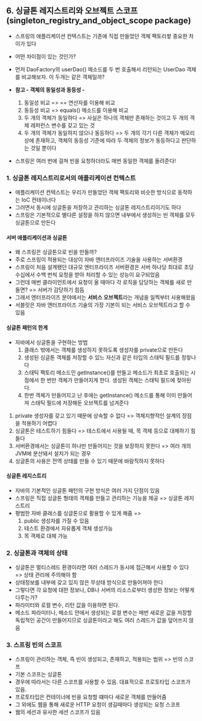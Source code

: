 ## 6. 싱글톤 레지스트리와 오브젝트 스코프 (singleton_registry_and_object_scope package)

- 스프링의 애플리케이션 컨텍스트는 기존에 직접 만들었던 객체 팩토리왛 중요한 차이가 있다
- 어떤 차이점이 있는 것인가?
- 먼저 DaoFactory의 userDao() 메소드를 두 번 호출해서 리턴되는 UserDao 객체를 비교해보자. 이 두개는 같은 객체일까?


- <b>참고 - 객체의 동일성과 동등성 - </b>
    1. 동일성 비교 => == 연산자를 이용해 비교
    2. 동등성 비교 => equals() 메소드를 이용해 비교
    3. 두 개의 객체가 동일하다 => 사실은 하나의 객체만 존재하는 것이고 두 개의 객체 레퍼런스 변수를 갖고 있는 것
    4. 두 개의 객체가 동일하지 않으나 동등하다 => 두 개의 각기 다른 객체가 메모리상에 존재하고, 객체의 동등성 기준에 따라 두 객체의 정보가 동등하다고 판단하는 것일 뿐이다


- 스프링은 여러 번에 걸쳐 빈을 요청하더라도 매번 동일한 객체를 돌려준다!

### 1. 싱글톤 레지스트리로서의 애플리케이션 컨텍스트

- 애플리케이션 컨텍스트는 우리가 만들었던 객체 팩토리와 비슷한 방식으로 동작하는 IoC 컨테이너다
- 그러면서 동시에 싱글톤을 저장하고 관리하는 싱글톤 레지스트리이기도 하다
- 스프링은 기본적으로 별다른 설정을 하지 않으면 내부에서 생성하는 빈 객체를 모두 싱글톤으로 만든다

#### 서버 애플리케이션과 싱글톤

- 왜 스프링은 싱글톤으로 빈을 만들까?
- 주로 스프링이 적용되는 대상이 자바 엔터프라이즈 기술을 사용하는 서버환경
- 스프링이 처음 설계됐던 대규모 엔터프라이즈 서버환경은 서버 하나당 최대로 초당 수십에서 수백 번씩 요청을 받아 처리할 수 있는 성능이 요구되었음
- 그런데 매번 클라이언트에서 요청이 올 때마다 각 로직을 담당하는 객체를 새로 만들면? => 서버가 감당하기 힘듬
- 그래서 엔터프라이즈 분야에서는 <b>서비스 오브젝트</b>라는 개념을 일찍부터 사용해왔음
- 서블릿은 자바 엔터프라이즈 기술의 가장 기본이 되는 서비스 오브젝트라고 할 수 있음


#### 싱글톤 패턴의 한계
  - 자바에서 싱글톤을 구현하는 방법
    1. 클래스 밖에서는 객체를 생성하지 못하도록 생성자를 private으로 만든다
    2. 생성된 싱글톤 객체를 저장할 수 있느 자신과 같은 타입의 스태틱 필드를 정읳나다
    3. 스태틱 팩토리 메소드인 getInstance()를 만들고 메소드가 최초로 호출되는 시점에서 한 번만 객체가 만들어지게 한다. 생성된 객체는 스태틱 필드에 젖아된다.
    4. 한번 객체가 만들어지고 난 후에는 getInstance() 메소드를 통해 이미 만들어져 스태틱 필드에 저장해둔 오브젝트를 넘겨준다
  
  1. private 생성자를 갖고 있기 때문에 상속할 수 없다 => 객체지향적인 설계의 장점을 적용하기 어렵다
  2. 싱글톤은 테스트하기 힘들다 => 테스트에서 사용될 때, 목 객체 등으로 대체하기 힘들다
  3. 서버환경에서는 싱글톤이 하나만 만들어지는 것을 보장하지 못한다 => 여러 개의 JVM에 분산돼서 설치가 되는 경우
  4. 싱글톤의 사용은 전역 상태를 만들 수 있기 때문에 바람직하지 못하다


#### 싱글톤 레지스트리
- 자바의 기본적인 싱글톤 패턴의 구현 방식은 여러 가지 단점이 있음
- 스프링은 직접 싱글톤 형태의 객체를 만들고 관리하는 기능을 제공 => 싱글톤 레지스트리
- 평범한 자바 클래스를 싱글톤으로 활용할 수 있게 해줌 => 
    1. public 생성자를 가질 수 있음 
    2. 테스트 환경에서 자유롭게 객체 생성가능
    3. 목 객체로 대체 가능
  

### 2. 싱글톤과 객체의 상태
- 싱글톤은 멀티스레드 환경이라면 여러 스레드가 동시에 접근해서 사용할 수 있다 => 상태 관리에 주의해야 함
- 상태정보를 내부에 갖고 있지 않은 무상태 방식으로 만들어져야 한다
- 그렇다면 각 요청에 대한 정보나, DB나 서버의 리소스로부터 생성한 정보는 어떻게 다루는가?
- 파라미터와 로컬 변수, 리턴 값을 이용하면 된다.
- 메소드 파라미터나, 메소드 안에서 생성되는 로컬 변수는 매번 새로운 값을 저장할 독립적인 공간이 만들어지므로 싱글톤이라고 해도 여러 스레드가 값을 덮어쓰지 않음


### 3. 스프링 빈의 스코프
- 스프링이 관리하는 객체, 즉 빈이 생성되고, 존재하고, 적용되는 범위 => 빈의 스코프
- 기본 스코프는 싱글톤
- 경우에 따라서는 다른 스코프를 사용할 수 있음. 대표적으로 프로토타입 스코프가 있음.
- 프로토타입은 컨테이너에 빈을 요청할 떄마다 새로운 객체를 만들어줌
- 그 외에도 웹을 통해 새로운 HTTP 요청이 생길때마다 생성되는 요청 스코프
- 웹의 세션과 유사한 세션 스코프가 있음